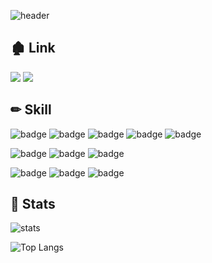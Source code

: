 ![header](https://capsule-render.vercel.app/api?type=soft&color=auto&text=YuuuuuuYu&animation=fadeIn)

<!--
**YuuuuuuYu/YuuuuuuYu** is a ✨ _special_ ✨ repository because its `README.md` (this file) appears on your GitHub profile.

Here are some ideas to get you started:

- 🔭 I’m currently working on ...
- 🌱 I’m currently learning ...
- 👯 I’m looking to collaborate on ...
- 🤔 I’m looking for help with ...
- 💬 Ask me about ...
- 📫 How to reach me: ...
- 😄 Pronouns: ...
- ⚡ Fun fact: ...
-->

## 🏚 Link
<a href="https://yuuuuuuyu.github.io" target="_blank" rel="noopener noreferrer"><img src="https://img.shields.io/badge/github_page-222222?style=for-the-badge&logo=github&logoColor=white" /></a>
<a href="https://memories95.tistory.com" target="_blank" rel="noopener noreferrer"><img src="https://img.shields.io/badge/tistory-000000?style=for-the-badge&logo=tistory&logoColor=white" /></a>

## ✏ Skill
![badge](https://img.shields.io/badge/main-444444?style=for-the-badge)
![badge](https://img.shields.io/badge/java/spring-6DB33F?style=for-the-badge&logo=spring&logoColor=white)
![badge](https://img.shields.io/badge/springboot-6DB33F?style=for-the-badge&logo=springboot&logoColor=white)
![badge](https://img.shields.io/badge/oracle-F80000?style=for-the-badge&logo=oracle&logoColor=white)
![badge](https://img.shields.io/badge/tomcat-F8DC75?style=for-the-badge&logo=apachetomcat&logoColor=black)

![badge](https://img.shields.io/badge/sub-666666?style=for-the-badge)
![badge](https://img.shields.io/badge/javascript-F7DF1E?style=for-the-badge&logo=javascript&logoColor=black)
![badge](https://img.shields.io/badge/postgresql-4169E1?style=for-the-badge&logo=postgresql&logoColor=white)

![badge](https://img.shields.io/badge/etc-888888?style=for-the-badge)
![badge](https://img.shields.io/badge/bootstrap-7952B3?style=for-the-badge&logo=bootstrap&logoColor=white)
![badge](https://img.shields.io/badge/gradle-02303A?style=for-the-badge&logo=gradle&logoColor=white)

## 🍳 Stats
![stats](https://github-readme-stats.vercel.app/api?username=yuuuuuuyu&show_icons=true&theme=transparent&count_private=true)

![Top Langs](https://github-readme-stats.vercel.app/api/top-langs/?username=yuuuuuuyu&layout=compact&exclude_repo=yuuuuuuyu.github.io)

